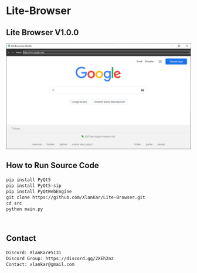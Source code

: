 # Lite-Browser

## Lite Browser V1.0.0
<img src="https://raw.githubusercontent.com/XlanKar/Lite-Browser/main/img/litebrowserdemo.PNG">
<br>

## How to Run Source Code
```shell
pip install PyQt5
pip install PyQt5-sip
pip install PyQtWebEngine
git clone https://github.com/XlanKar/Lite-Browser.git
cd src
python main.py
```
<br>

## Contact
```shell
Discord: XlanKar#5131
Discord Group: https://discord.gg/2XEh2nz
Contact: xlankar@gmail.com
```
